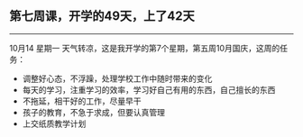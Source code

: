 ## 第七周课，开学的49天，上了42天
***
10月14 星期一 天气转凉，这是我开学的第7个星期，第五周10月国庆，这周的任务：
- 调整好心态，不浮躁，处理学校工作中随时带来的变化
- 每天的学习，注重学习的效率，学习好自己有用的东西，自己擅长的东西
- 不拖延，相干好的工作，尽量早干
- 孩子的教育，不急于求成，但要认真管理
- 上交纸质教学计划
